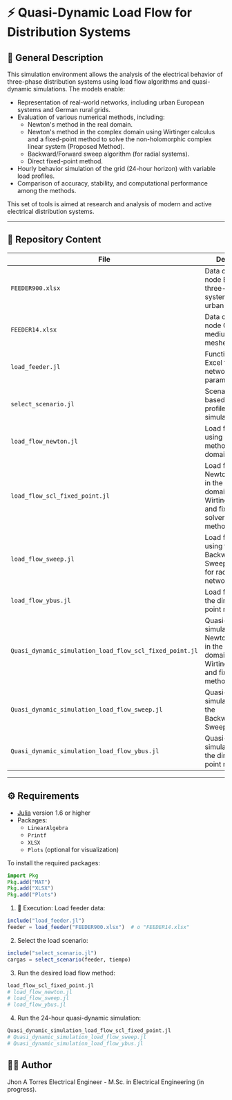 # ⚡ Quasi-Dynamic Load Flow for Distribution Systems

## 🧪 General Description

This simulation environment allows the analysis of the electrical behavior of three-phase distribution systems using load flow algorithms and quasi-dynamic simulations. The models enable:

- Representation of real-world networks, including urban European systems and German rural grids.
- Evaluation of various numerical methods, including:
  - Newton's method in the real domain.
  - Newton's method in the complex domain using Wirtinger calculus and a fixed-point method to solve the non-holomorphic complex linear system (Proposed Method).
  - Backward/Forward sweep algorithm (for radial systems).
  - Direct fixed-point method.
- Hourly behavior simulation of the grid (24-hour horizon) with variable load profiles.
- Comparison of accuracy, stability, and computational performance among the methods.

This set of tools is aimed at research and analysis of modern and active electrical distribution systems.

---

## 📁 Repository Content

| File                                      | Description                                                                 |
|------------------------------------------|-----------------------------------------------------------------------------|
| `FEEDER900.xlsx`                         | Data of the 906-node European three-phase system (complex urban network).  |
| `FEEDER14.xlsx`                          | Data of the 14-node German rural medium-voltage meshed system.             |
| `load_feeder.jl`                         | Function to load Excel files with network parameters.                      |
| `select_scenario.jl`                     | Scenario selector based on the load profile and simulation setup.          |
| `load_flow_newton.jl`                    | Load flow solution using Newton's method in the real domain.              |
| `load_flow_scl_fixed_point.jl`           | Load flow using Newton's method in the complex domain with Wirtinger calculus and fixed-point solver (proposed method). |
| `load_flow_sweep.jl`                     | Load flow solution using the Backward/Forward Sweep algorithm for radial networks. |
| `load_flow_ybus.jl`                      | Load flow using the direct fixed-point method.                             |
| `Quasi_dynamic_simulation_load_flow_scl_fixed_point.jl` | Quasi-dynamic simulation using Newton's method in the complex domain with Wirtinger calculus and fixed-point method. |
| `Quasi_dynamic_simulation_load_flow_sweep.jl`          | Quasi-dynamic simulation using the Backward/Forward Sweep method.          |
| `Quasi_dynamic_simulation_load_flow_ybus.jl`           | Quasi-dynamic simulation using the direct fixed-point method.              |

---

## ⚙️ Requirements

- [Julia](https://julialang.org/) version 1.6 or higher  
- Packages:
  - `LinearAlgebra`
  - `Printf`
  - `XLSX`
  - `Plots` (optional for visualization)

To install the required packages:

```julia
import Pkg
Pkg.add("MAT")
Pkg.add("XLSX")
Pkg.add("Plots")
```


1. 🚀 Execution:
Load feeder data:

```julia
include("load_feeder.jl")
feeder = load_feeder("FEEDER900.xlsx")  # o "FEEDER14.xlsx"
```

2. Select the load scenario:

```julia
include("select_scenario.jl")
cargas = select_scenario(feeder, tiempo)
```

3. Run the desired load flow method:

```julia
load_flow_scl_fixed_point.jl
# load_flow_newton.jl
# load_flow_sweep.jl
# load_flow_ybus.jl
```
4. Run the 24-hour quasi-dynamic simulation:

```julia
Quasi_dynamic_simulation_load_flow_scl_fixed_point.jl
# Quasi_dynamic_simulation_load_flow_sweep.jl
# Quasi_dynamic_simulation_load_flow_ybus.jl
```

## 🧑‍🔬 Author
Jhon A Torres
Electrical Engineer - M.Sc. in Electrical Engineering (in progress).
